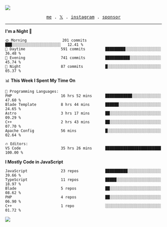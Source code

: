<img style="bottom: 800px;" src="https://imgur.com/rilHVxA.png"/>
<p align="center">
  <samp>
    <a href="https://fayln.com">me</a> .
    <!-- <a href="https://fayln.com/projects">projects</a> . -->
    <a href="https://go.fayln.com/twitter">𝕏</a> .
    <a href="https://go.fayln.com/instagram">instagram</a> .
<!--     <a href="https://go.fayln.com/polywork">polywork</a> . -->
    <a href="https://github.com/sponsors/faridhnzz">sponsor</a>
  </samp>
</p>

---
<!--START_SECTION:waka-->
**I'm a Night 🦉** 

```text
🌞 Morning                201 commits         ███░░░░░░░░░░░░░░░░░░░░░░   12.41 % 
🌆 Daytime                591 commits         █████████░░░░░░░░░░░░░░░░   36.48 % 
🌃 Evening                741 commits         ███████████░░░░░░░░░░░░░░   45.74 % 
🌙 Night                  87 commits          █░░░░░░░░░░░░░░░░░░░░░░░░   05.37 % 
```


📊 **This Week I Spent My Time On** 

```text
💬 Programming Languages: 
PHP                      16 hrs 52 mins      ████████████░░░░░░░░░░░░░   47.60 % 
Blade Template           8 hrs 44 mins       ██████░░░░░░░░░░░░░░░░░░░   24.65 % 
Astro                    3 hrs 17 mins       ██░░░░░░░░░░░░░░░░░░░░░░░   09.29 % 
C++                      2 hrs 43 mins       ██░░░░░░░░░░░░░░░░░░░░░░░   07.70 % 
Apache Config            56 mins             █░░░░░░░░░░░░░░░░░░░░░░░░   02.64 % 

🔥 Editors: 
VS Code                  35 hrs 26 mins      █████████████████████████   100.00 % 
```

**I Mostly Code in JavaScript** 

```text
JavaScript               23 repos            ██████████░░░░░░░░░░░░░░░   39.66 % 
TypeScript               11 repos            █████░░░░░░░░░░░░░░░░░░░░   18.97 % 
Blade                    5 repos             ██░░░░░░░░░░░░░░░░░░░░░░░   08.62 % 
PHP                      4 repos             ██░░░░░░░░░░░░░░░░░░░░░░░   06.90 % 
C++                      1 repo              ░░░░░░░░░░░░░░░░░░░░░░░░░   01.72 % 
```




<!--END_SECTION:waka-->

![](https://hit.yhype.me/github/profile?user_id=29797712)
